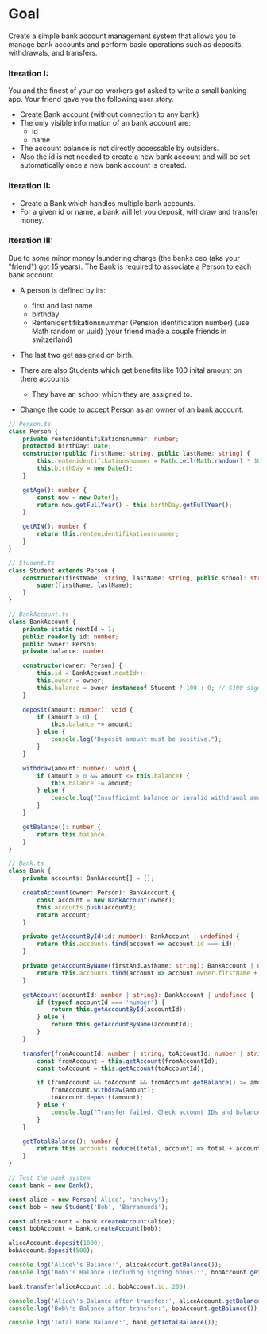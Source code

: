 # Goal
Create a simple bank account management system that allows you to manage bank accounts and perform basic operations such as deposits, withdrawals, and transfers.

### Iteration I:
You and the finest of your co-workers got asked to write a small banking app.
Your friend gave you the following user story.

- Create Bank account (without connection to any bank)
- The only visible information of an bank account are:
    - id
    - name
- The account balance is not directly accessable by outsiders.
- Also the id is not needed to create a new bank account and will be set automatically once a new bank account is created.

### Iteration II:
- Create a Bank which handles multiple bank accounts.
- For a given id or name, a bank will let you deposit, withdraw and transfer money.


### Iteration III:
Due to some minor money laundering charge (the banks ceo (aka your "friend") got 15 years). The Bank is required to associate a Person to each bank account.

- A person is defined by its:
    - first and last name
    - birthday
    - Rentenidentifikationsnummer (Pension identification number) (use Math random or uuid) (your friend made a couple friends in switzerland)
- The last two get assigned on birth.

- There are also Students which get benefits like 100 inital amount on there accounts
    - They have an school which they are assigned to.

- Change the code to accept Person as an owner of an bank account.




``` typescript
// Person.ts
class Person {
    private rentenidentifikationsnummer: number;
    protected birthDay: Date;
    constructor(public firstName: string, public lastName: string) {
        this.rentenidentifikationsnummer = Math.ceil(Math.random() * 1000000000000);
        this.birthDay = new Date();
    }

    getAge(): number {
        const now = new Date();
        return now.getFullYear() - this.birthDay.getFullYear();
    }

    getRIN(): number {
        return this.rentenidentifikationsnummer;
    }
}

// Student.ts
class Student extends Person {
    constructor(firstName: string, lastName: string, public school: string) {
        super(firstName, lastName);
    }
}

// BankAccount.ts
class BankAccount {
    private static nextId = 1;
    public readonly id: number;
    public owner: Person;
    private balance: number;

    constructor(owner: Person) {
        this.id = BankAccount.nextId++;
        this.owner = owner;
        this.balance = owner instanceof Student ? 100 : 0; // $100 signing bonus for students
    }

    deposit(amount: number): void {
        if (amount > 0) {
            this.balance += amount;
        } else {
            console.log("Deposit amount must be positive.");
        }
    }

    withdraw(amount: number): void {
        if (amount > 0 && amount <= this.balance) {
            this.balance -= amount;
        } else {
            console.log("Insufficient balance or invalid withdrawal amount.");
        }
    }

    getBalance(): number {
        return this.balance;
    }
}

// Bank.ts
class Bank {
    private accounts: BankAccount[] = [];

    createAccount(owner: Person): BankAccount {
        const account = new BankAccount(owner);
        this.accounts.push(account);
        return account;
    }

    private getAccountById(id: number): BankAccount | undefined {
        return this.accounts.find(account => account.id === id);
    }

    private getAccountByName(firstAndLastName: string): BankAccount | undefined {
        return this.accounts.find(account => account.owner.firstName + ' ' + account.owner.LastName === firstAndLastName);
    }

    getAccount(accountId: number | string): BankAccount | undefined {
        if (typeof accountId === 'number') {
            return this.getAccountById(accountId);
        } else {
            return this.getAccountByName(accountId);
        }
    }

    transfer(fromAccountId: number | string, toAccountId: number | string, amount: number): void {
        const fromAccount = this.getAccount(fromAccountId);
        const toAccount = this.getAccount(toAccountId);

        if (fromAccount && toAccount && fromAccount.getBalance() >= amount && amount > 0) {
            fromAccount.withdraw(amount);
            toAccount.deposit(amount);
        } else {
            console.log("Transfer failed. Check account IDs and balance.");
        }
    }

    getTotalBalance(): number {
        return this.accounts.reduce((total, account) => total + account.getBalance(), 0);
    }
}

// Test the bank system
const bank = new Bank();

const alice = new Person('Alice', 'anchovy');
const bob = new Student('Bob', 'Barramundi');

const aliceAccount = bank.createAccount(alice);
const bobAccount = bank.createAccount(bob);

aliceAccount.deposit(1000);
bobAccount.deposit(500);

console.log('Alice\'s Balance:', aliceAccount.getBalance());
console.log('Bob\'s Balance (including signing bonus):', bobAccount.getBalance());

bank.transfer(aliceAccount.id, bobAccount.id, 200);

console.log('Alice\'s Balance after transfer:', aliceAccount.getBalance());
console.log('Bob\'s Balance after transfer:', bobAccount.getBalance());

console.log('Total Bank Balance:', bank.getTotalBalance());

```